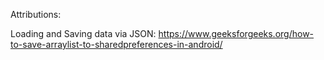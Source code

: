 Attributions:

Loading and Saving data via JSON: https://www.geeksforgeeks.org/how-to-save-arraylist-to-sharedpreferences-in-android/

